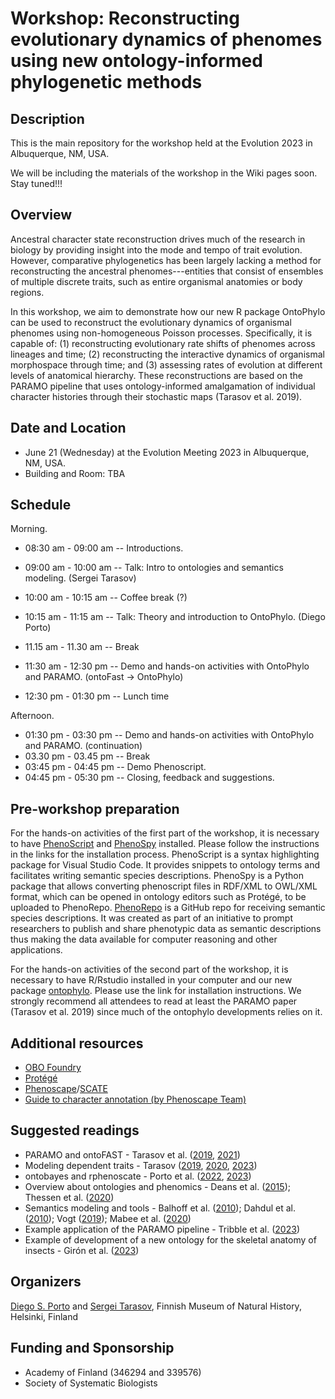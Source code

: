 
# Workshop: Reconstructing evolutionary dynamics of phenomes using new ontology-informed phylogenetic methods

## Description
This is the main repository for the workshop held at the Evolution 2023 in Albuquerque, NM, USA.

We will be including the materials of the workshop in the Wiki pages soon. Stay tuned!!!

## Overview
Ancestral character state reconstruction drives much of the research in biology by providing insight into the mode and tempo of trait evolution. However, comparative phylogenetics has been largely lacking a method for reconstructing the ancestral phenomes---entities that consist of ensembles of multiple discrete traits, such as entire organismal anatomies or body regions.

In this workshop, we aim to demonstrate how our new R package OntoPhylo can be used to reconstruct the evolutionary dynamics of organismal phenomes using non-homogeneous Poisson processes. Specifically, it is capable of: (1) reconstructing evolutionary rate shifts of phenomes across lineages and time; (2) reconstructing the interactive dynamics of organismal morphospace through time; and (3) assessing rates of evolution at different levels of anatomical hierarchy. These reconstructions are based on the PARAMO pipeline that uses ontology-informed amalgamation of individual character histories through their stochastic maps (Tarasov et al. 2019).

## Date and Location
* June 21 (Wednesday) at the Evolution Meeting 2023 in Albuquerque, NM, USA.
* Building and Room: TBA

## Schedule
Morning.
* 08:30 am - 09:00 am -- Introductions.
* 09:00 am - 10:00 am -- Talk: Intro to ontologies and semantics modeling. (Sergei Tarasov)
* 10:00 am - 10:15 am -- Coffee break (?)
* 10:15 am - 11:15 am -- Talk: Theory and introduction to OntoPhylo. (Diego Porto)
* 11.15 am - 11.30 am -- Break 
* 11:30 am - 12:30 pm -- Demo and hands-on activities with OntoPhylo and PARAMO. (ontoFast -> OntoPhylo)

* 12:30 pm - 01:30 pm -- Lunch time

Afternoon.
* 01:30 pm - 03:30 pm -- Demo and hands-on activities with OntoPhylo and PARAMO. (continuation)
* 03.30 pm - 03.45 pm -- Break
* 03:45 pm - 04:45 pm -- Demo Phenoscript.
* 04:45 pm - 05:30 pm -- Closing, feedback and suggestions.


## Pre-workshop preparation
For the hands-on activities of the first part of the workshop, it is necessary to have [PhenoScript](https://github.com/sergeitarasov/PhenoScript) and [PhenoSpy](https://pypi.org/project/phenospy/) installed. Please follow the instructions in the links for the installation process. PhenoScript is a syntax highlighting package for Visual Studio Code. It provides snippets to ontology terms and facilitates writing semantic species descriptions. PhenoSpy is a Python package that allows converting phenoscript files in RDF/XML to OWL/XML format, which can be opened in ontology editors such as Protégé, to be uploaded to PhenoRepo. [PhenoRepo](https://github.com/phenoscape/pheno-repo) is a GitHub repo for receiving semantic species descriptions. It was created as part of an initiative to prompt researchers to publish and share phenotypic data as semantic descriptions thus making the data available for computer reasoning and other applications.

For the hands-on activities of the second part of the workshop, it is necessary to have R/Rstudio installed in your computer and our new package [ontophylo](https://github.com/diegosasso/ontophylo). Please use the link for installation instructions. We strongly recommend all attendees to read at least the PARAMO paper (Tarasov et al. 2019) since much of the ontophylo developments relies on it.


## Additional resources
* [OBO Foundry](https://obofoundry.org/)
* [Protégé](https://protege.stanford.edu/)
* [Phenoscape](https://phenoscape.org/)/[SCATE](https://scate.phenoscape.org/)
* [Guide to character annotation (by Phenoscape Team)](https://wiki.phenoscape.org/wiki/Guide_to_Character_Annotation)

## Suggested readings
- PARAMO and ontoFAST - Tarasov et al. ([2019](https://doi.org/10.1093/isd/ixz009), [2021](https://doi.org/10.1111/2041-210X.13753))
- Modeling dependent traits - Tarasov ([2019](https://doi.org/10.1093/sysbio/syz005), [2020](https://doi.org/10.1093/sysbio/syz050), [2023]())
- ontobayes and rphenoscate - Porto et al. ([2022](https://doi.org/10.1093/sysbio/syac022), [2023](https://doi.org/10.1101/2023.02.19.528613v1))
- Overview about ontologies and phenomics - Deans et al. ([2015](https://doi.org/10.1371/journal.pbio.1002033)); Thessen et al. ([2020](https://doi.org/10.1371/journal.pcbi.1008376))
- Semantics modeling and tools - Balhoff et al. ([2010](https://doi.org/10.1371/journal.pone.0010500)); Dahdul et al. ([2010](https://doi.org/10.1371/journal.pone.0010708)); Vogt ([2019](https://doi.org/10.1186/s13326-019-0204-6)); Mabee et al. ([2020](https://doi.org/10.1093/sysbio/syz067))
- Example application of the PARAMO pipeline - Tribble et al. ([2023](https://doi.org/10.1093/sysbio/syac070))
- Example of development of a new ontology for the skeletal anatomy of insects - Girón et al. ([2023](https://doi.org/10.1093/sysbio/syad025/7140370))

## Organizers
[Diego S. Porto](https://scholar.google.com/citations?user=hRTdDu4AAAAJ&hl) and [Sergei Tarasov](https://scholar.google.com/citations?user=CqTq-BkAAAAJ), Finnish Museum of Natural History, Helsinki, Finland


## Funding and Sponsorship
* Academy of Finland (346294 and 339576)
* Society of Systematic Biologists
